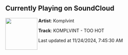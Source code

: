 ## Currently Playing on SoundCloud

[<img align="left" width="100" src="https://i1.sndcdn.com/artworks-vnlSKz39NCOqWJhX-zwvsGw-t500x500.jpg">](https://soundcloud.com/holytrapmusic/komplvint-too-hot)

**Artist**: Komplvint 

**Track**: KOMPLVINT - TOO HOT

Last updated at 11/24/2024, 7:45:30 AM
